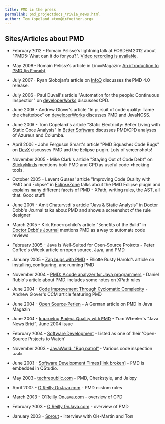 ```yaml
---
title: PMD in the press
permalink: pmd_projectdocs_trivia_news.html
author: Tom Copeland <tom@infoether.org>
---
```


## Sites/Articles about PMD

*   February 2012 - Romain Pelisse's lightning talk at FOSDEM 2012 about "PMD5: What can it do for you?".
    [Video recording is available](http://video.fosdem.org/2012/lightningtalks/PMD5.webm).

*   May 2008 - Romain Pelisse's article in LinuxMagazin: [An introduction
        to PMD (in French)](http://connect.ed-diamond.com/GNU-Linux-Magazine/GLMF-105/Verifier-votre-code-Java-avec-PMD)

*   July 2007 - Ryan Slobojan's article on [InfoQ](http://www.infoq.com/news/2007/07/pmd)
    discusses the PMD 4.0 release.

*   July 2006 - Paul Duvall's article "Automation for the people: Continuous Inspection" on
    [developerWorks](http://www-128.ibm.com/developerworks/java/library/j-ap08016/index.html) discusses CPD.

*   June 2006 - Andrew Glover's article "In pursuit of code quality: Tame the chatterbox" on
    [developerWorks](http://www-128.ibm.com/developerworks/java/library/j-cq06306/index.html?ca=drs-)
    discusses PMD and JavaNCSS.

*   June 2006 - Tom Copeland's article "Static Electricity: Better Living with Static Code Analysis" in
    [Better Software](http://tomcopeland.blogs.com/juniordeveloper/2006/06/a_pmd_analysis_.html) discusses
    PMD/CPD analyses of Azureus and Columba.

*   April 2006 - John Ferguson Smart's article "PMD Squashes Code Bugs" on
    [DevX](http://www.devx.com/Java/Article/31286) discusses PMD and the Eclipse plugin. Lots of screenshots!

*   November 2005 - Mike Clark's article "Staying Out of Code Debt" on
    [StickyMinds](http://www.stickyminds.com/sitewide.asp?Function=edetail&amp;ObjectType=ART&amp;ObjectId=9860&amp;tth=DYN&amp;tt=siteemail&amp;iDyn=2)
    mentions both PMD and CPD as useful code-checking tools.

*   October 2005 - Levent Gurses' article "Improving Code Quality with PMD and Eclipse" in
    [EclipseZone](http://www.eclipsezone.com/articles/pmd/) talks about the PMD Eclipse plugin and explains many
    different facets of PMD - XPath, writing rules, the AST, all that.  Good stuff!

*   June 2005 - Amit Chaturvedi's article "Java & Static Analysis" in
    [Doctor Dobb's Journal](http://www.drdobbs.com/jvm/java-static-analysis/184406143) talks about PMD and shows a
    screenshot of the rule designer

*   March 2005 - Kirk Knoernschild's article "Benefits of the Build" in
    [Doctor Dobb's Journal](http://www.drdobbs.com/benefits-of-the-build/184415286) mentions PMD as a way
    to automate code reviews

*   February 2005 - [Java Is Well-Suited for Open-Source Projects](http://www.eweek.com/c/a/Application-Development/Java-Is-WellSuited-for-OpenSource-Projects/) -
    Peter Coffee's eWeek article on open source, Java, and PMD

*   January 2005 - [Zap bugs with PMD](http://www.ibm.com/developerworks/java/library/j-pmd/) - Elliotte Rusty
    Harold's article on installing, configuring, and running PMD

*   November 2004 - [PMD: A code analyzer for Java programmers](http://archive09.linux.com/feature/40235) - Daniel
    Rubio's article about PMD; includes some notes on XPath rules

*   June 2004 - [Code Improvement Through Cyclomatic Complexity](http://onjava.com/pub/a/onjava/2004/06/16/ccunittest.html) -
    Andrew Glover's CCM article featuring PMD

*   June 2004 - [Open Source-Perlen](http://tinyurl.com/3dgpe) - A German article on PMD in Java Magazin

*   June 2004 - [Improving Project Quality with PMD](http://jnb.ociweb.com/jnb/jnbJun2004.html) - Tom Wheeler's
    "Java News Brief", June 2004 issue

*   February 2004 - [Software Development](http://www.drdobbs.com/free-as-in-freedom/184415103) - Listed as one of
    their 'Open-Source Projects to Watch'

*   November 2003 - [JavaWorld: "Bug patrol"](http://www.javaworld.com/javaworld/jw-11-2003/jw-1121-quality.html) -
    Various code inspection tools

*   June 2003 - [Software Development Times [link broken]](http://www.sdtimes.com/news/080/story15.htm) - PMD
    is embedded in QStudio.

*   May 2003 - [techrepublic.com](http://www.techrepublic.com/article/three-tools-that-make-java-code-review-painless-and-effective/5031836) -
    PMD, Checkstyle, and Jalopy

*   April 2003 - [O'Reilly OnJava.com](http://onjava.com/pub/a/onjava/2003/04/09/pmd_rules.html) - PMD custom rules

*   March 2003 - [O'Reilly OnJava.com](http://onjava.com/pub/a/onjava/2003/03/12/pmd_cpd.html) - overview of CPD

*   February 2003 - [O'Reilly OnJava.com](http://onjava.com/pub/a/onjava/2003/02/12/static_analysis.html) - overview of PMD

*   January 2003 - [Sprout](http://netbeans.org/community/articles/interviews/tom_copeland_ole-martin_fr.html) -
    interview with Ole-Martin and Tom
